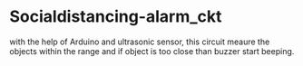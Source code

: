 # Socialdistancing-alarm_ckt
with the help of Arduino and ultrasonic sensor, this circuit meaure the objects within the range and if object is too close than buzzer start beeping.
